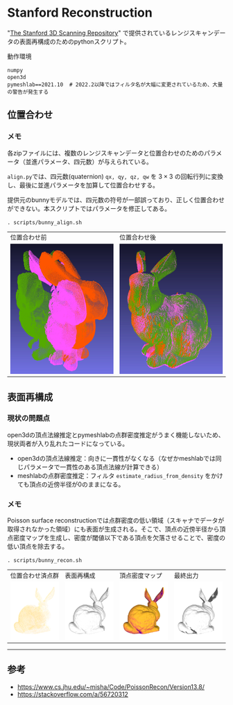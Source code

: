 # Stanford Reconstruction

"[The Stanford 3D Scanning Repository](http://graphics.stanford.edu/data/3Dscanrep/)" で提供されているレンジスキャンデータの表面再構成のためのpythonスクリプト。

動作環境
```
numpy
open3d
pymeshlab==2021.10  # 2022.2以降ではフィルタ名が大幅に変更されているため、大量の警告が発生する
```

## 位置合わせ

### メモ
各zipファイルには、複数のレンジスキャンデータと位置合わせのためのパラメータ（並進パラメータ、四元数）が与えられている。

`align.py`では、四元数(quaternion) `qx, qy, qz, qw` を
$3 \times 3$
の回転行列に変換し、最後に並進パラメータを加算して位置合わせする。

提供元のbunnyモデルでは、四元数の符号が一部誤っており、正しく位置合わせができない。本スクリプトではパラメータを修正してある。
```
. scripts/bunny_align.sh
```

<table>
  <tr>
    <td width="48%">位置合わせ前</td>
    <td width="48%">位置合わせ後</td>
  </tr>
  <tr>
    <td width="48%"><img src="fig/before-reg.png" height="300"></td>
    <td width="48%"><img src="fig/after-reg.png" height="300"></td>
  </tr>
</table>

## 表面再構成
### 現状の問題点
open3dの頂点法線推定とpymeshlabの点群密度推定がうまく機能しないため、現状両者が入り乱れたコードになっている。
- open3dの頂点法線推定：向きに一貫性がなくなる（なぜかmeshlabでは同じパラメータで一貫性のある頂点法線が計算できる）
- meshlabの点群密度推定：フィルタ `estimate_radius_from_density` をかけても頂点の近傍半径が0のままになる。

### メモ

Poisson surface reconstructionでは点群密度の低い領域（スキャナでデータが取得されなかった領域）にも表面が生成される。そこで、頂点の近傍半径から頂点密度マップを生成し、密度が閾値以下である頂点を欠落させることで、密度の低い頂点を除去する。
 

```
. scripts/bunny_recon.sh
```

<table>
  <tr>
    <td width="24%">位置合わせ済点群</td>
    <td width="24%">表面再構成</td>
    <td width="24%">頂点密度マップ</td>
    <td width="24%">最終出力</td>
  </tr>
  <tr>
    <td width="24%"><img src="fig/merge.png" height="100%"></td>
    <td width="24%"><img src="fig/recon.png" height="100%"></td>
    <td width="24%"><img src="fig/density.png" height="100%"></td>
    <td width="24%"><img src="fig/final.png" height="100%"></td>
  </tr>
</table>

___

## 参考

- https://www.cs.jhu.edu/~misha/Code/PoissonRecon/Version13.8/
- https://stackoverflow.com/a/56720312